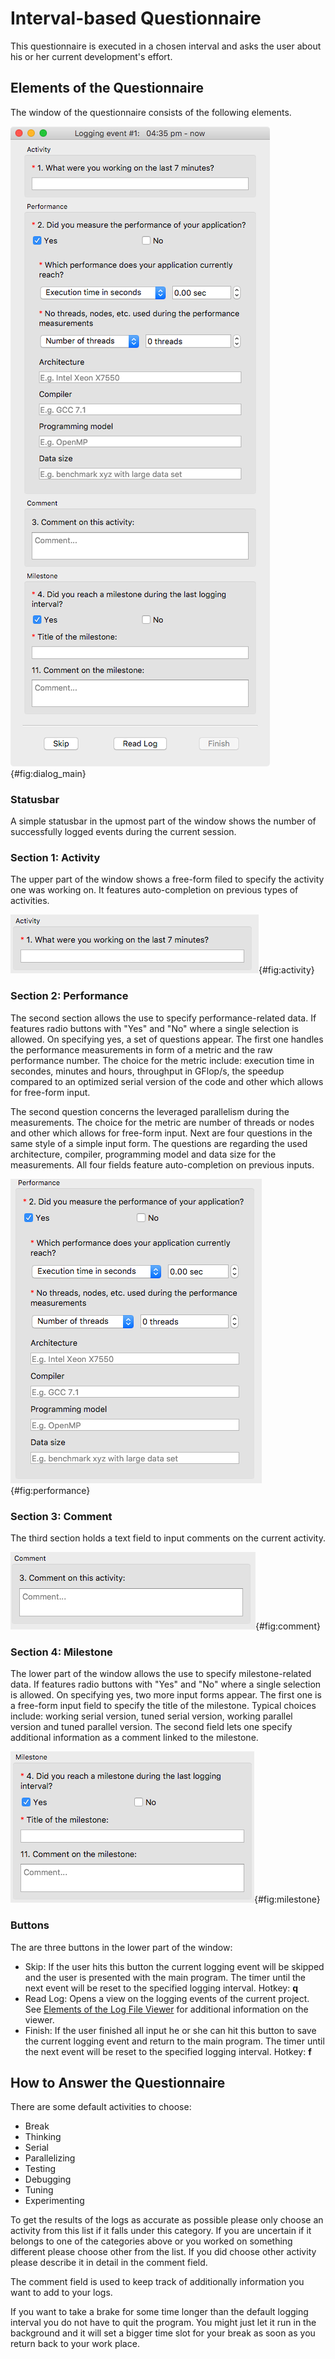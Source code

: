 <!--
  Copyright (c) 2015-2018 by IT Center, RWTH Aachen University

  This file is part of EffortLog, a tool for collecting software
  development effort.

  EffortLog is free software: you can redistribute it and/or modify
  it under the terms of the GNU General Public License as published by
  the Free Software Foundation, either version 3 of the License, or
  (at your option) any later version.

  EffortLog is distributed in the hope that it will be useful,
  but WITHOUT ANY WARRANTY; without even the implied warranty of
  MERCHANTABILITY or FITNESS FOR A PARTICULAR PURPOSE.  See the
  GNU General Public License for more details.

  You should have received a copy of the GNU General Public License
  along with EffortLog.  If not, see <http://www.gnu.org/licenses/>.
-->

# Interval-based Questionnaire

This questionnaire is executed in a chosen interval and asks the user
about his or her current development's effort.

## Elements of the Questionnaire

The window of the questionnaire consists of the following elements.

![The questionnaire window.](images/dialog_main.png){#fig:dialog_main}

### Statusbar

A simple statusbar in the upmost part of the window shows the number of
successfully logged events during the current session.

### Section 1: Activity

The upper part of the window shows a free-form filed to specify the
activity one was working on. It features auto-completion on previous
types of activities.

![Section 1: Activity](images/activity.png){#fig:activity}

### Section 2: Performance

The second section allows the use to specify performance-related data.
If features radio buttons with "Yes" and "No" where a single selection
is allowed. On specifying yes, a set of questions appear. The first one
handles the performance measurements in form of a metric and the raw
performance number. The choice for the metric include: execution time in
secondes, minutes and hours, throughput in GFlop/s, the speedup compared
to an optimized serial version of the code and other which allows for
free-form input.

The second question concerns the leveraged parallelism during the
measurements. The choice for the metric are number of threads or nodes
and other which allows for free-form input. Next are four questions in
the same style of a simple input form. The questions are regarding the
used architecture, compiler, programming model and data size for the
measurements. All four fields feature auto-completion on previous
inputs.

![Section 2: Performance](images/performance.png){#fig:performance}

### Section 3: Comment

The third section holds a text field to input comments on the current
activity.

![Section 3: Comment](images/comment.png){#fig:comment}

### Section 4: Milestone

The lower part of the window allows the use to specify milestone-related
data. If features radio buttons with "Yes" and "No" where a single
selection is allowed. On specifying yes, two more input forms appear.
The first one is a free-form input field to specify the title of the
milestone. Typical choices include: working serial version, tuned serial
version, working parallel version and tuned parallel version. The second
field lets one specify additional information as a comment linked to the
milestone.

![Section 4: Milestone](images/milestone.png){#fig:milestone}

### Buttons

The are three buttons in the lower part of the window:

-   Skip: If the user hits this button the current logging event will be
    skipped and the user is presented with the main program. The timer
    until the next event will be reset to the specified logging
    interval. Hotkey: **q**
-   Read Log: Opens a view on the logging events of the current project.
    See [Elements of the Log File Viewer](#elemts-of-the-log-file-viewer)
    for additional information on the viewer.
-   Finish: If the user finished all input he or she can hit this button
    to save the current logging event and return to the main program.
    The timer until the next event will be reset to the specified
    logging interval. Hotkey: **f**

## How to Answer the Questionnaire

There are some default activities to choose:

-   Break
-   Thinking
-   Serial
-   Parallelizing
-   Testing
-   Debugging
-   Tuning
-   Experimenting

To get the results of the logs as accurate as possible please only
choose an activity from this list if it falls under this category. If
you are uncertain if it belongs to one of the categories above or you
worked on something different please choose other from the list. If you
did choose other activity please describe it in detail in the comment
field.

The comment field is used to keep track of additionally information you
want to add to your logs.

If you want to take a brake for some time longer than the default
logging interval you do not have to quit the program. You might just let
it run in the background and it will set a bigger time slot for your
break as soon as you return back to your work place.
